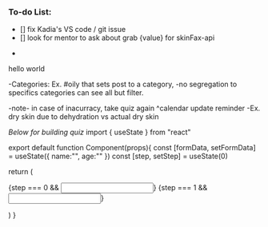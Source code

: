 ### To-do List:
- [] fix Kadia's VS code / git issue
- [] look for mentor to ask about grab {value} for skinFax-api 
*

hello world

-Categories: Ex. #oily that sets post to a category,
-no segregation to specifics categories can see all but filter.

-note-
in case of inacurracy, take quiz again
^calendar update reminder
-Ex. dry skin due to dehydration vs actual dry skin

*Below for building quiz*
import { useState } from "react"

export default function Component(props){
  const [formData, setFormData] = useState({
    name:"",
    age:""
  })
  const [step, setStep] = useState(0)


  return (
    <form>
      {step === 0 && <input type="text" name="name"/>}
      {step === 1 && <input type="text" name="age"/>}
    </form>
  )
}